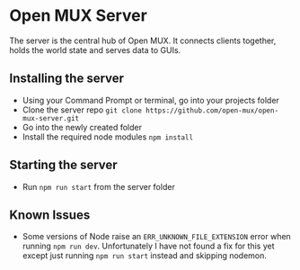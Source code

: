 # Open MUX Server
The server is the central hub of Open MUX. It connects clients together, holds the world state and serves data to GUIs.

## Installing the server
- Using your Command Prompt or terminal, go into your projects folder
- Clone the server repo `git clone https://github.com/open-mux/open-mux-server.git`
- Go into the newly created folder
- Install the required node modules `npm install`

## Starting the server
- Run `npm run start` from the server folder

## Known Issues
- Some versions of Node raise an `ERR_UNKNOWN_FILE_EXTENSION` error when running `npm run dev`. Unfortunately I have not found a fix for this yet except just running `npm run start` instead and skipping nodemon.
